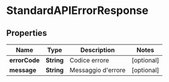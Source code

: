 
# StandardAPIErrorResponse

## Properties
Name | Type | Description | Notes
------------ | ------------- | ------------- | -------------
**errorCode** | **String** | Codice errore |  [optional]
**message** | **String** | Messaggio d&#39;errore |  [optional]



